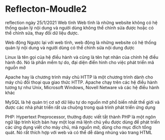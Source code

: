 # Reflecton-Moudle2

reflection ngày 25/1/2021 
Web tĩnh
Web tĩnh là những website không có hệ thống quản lý nội dung và người dùng không thể chỉnh sửa được hoặc có thể chỉnh sửa, thay đổi dữ liệu được. 

Web động
Ngược lại với web tĩnh, web động là những website có hệ thống quản lý nội dung và người dùng có thể chỉnh sửa nội dung được

Linux là tên gọi của hệ điều hành và cũng là tên hạt nhân của chính hệ điều hành đó. Nó là phần mềm tự do, đại diện điển hình cho việc phát triển mã nguồn mở

Apache hay là chương trình máy chủ HTTP là một chương trình dành cho máy chủ đối thoại qua giao thức HTTP. Apache chạy trên các hệ điều hành tương tự như Unix, Microsoft Windows, Novell Netware và các hệ điều hành khác

MySQL là hệ quản trị cơ sở dữ liệu tự do nguồn mở phổ biến nhất thế giới và được các nhà phát triển rất ưa chuộng trong quá trình phát triển ứng dụng

PHP: Hypertext Preprocessor, thường được viết tắt thành PHP là một ngôn ngữ lập trình kịch bản hay một loại mã lệnh chủ yếu được dùng để phát triển các ứng dụng viết cho máy chủ, mã nguồn mở, dùng cho mục đích tổng quát. Nó rất thích hợp với web và có thể dễ dàng nhúng vào trang HTML
